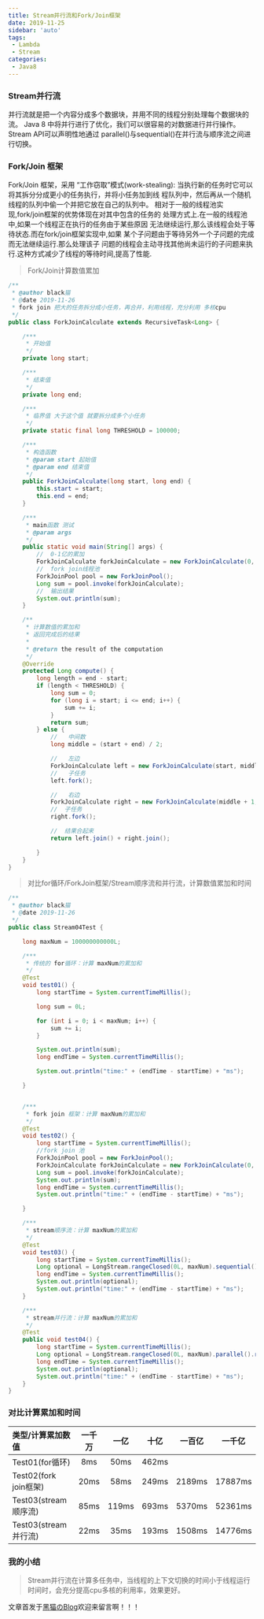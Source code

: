 ```yaml
---
title: Stream并行流和Fork/Join框架
date: 2019-11-25
sidebar: 'auto'
tags:
 - Lambda
 - Stream
categories: 
 - Java8
---
```



### Stream并行流

并行流就是把一个内容分成多个数据块，并用不同的线程分别处理每个数据块的流。
Java 8 中将并行进行了优化，我们可以很容易的对数据进行并行操作。Stream API可以声明性地通过 parallel()与sequential()在并行流与顺序流之间进行切换。


### Fork/Join 框架

Fork/Join 框架，采用 “工作窃取”模式(work-stealing): 当执行新的任务时它可以将其拆分分成更小的任务执行，并将小任务加到线 程队列中，然后再从一个随机线程的队列中偷一个并把它放在自己的队列中。
相对于一般的线程池实现,fork/join框架的优势体现在对其中包含的任务的 处理方式上.在一般的线程池中,如果一个线程正在执行的任务由于某些原因 无法继续运行,那么该线程会处于等待状态.而在fork/join框架实现中,如果 某个子问题由于等待另外一个子问题的完成而无法继续运行.那么处理该子 问题的线程会主动寻找其他尚未运行的子问题来执行.这种方式减少了线程的等待时间,提高了性能.

> Fork/Join计算数值累加

```java
/**
 * @author black猫
 * @date 2019-11-26
 * fork join 把大的任务拆分成小任务，再合并，利用线程，充分利用 多核cpu
 */
public class ForkJoinCalculate extends RecursiveTask<Long> {

    /***
     * 开始值
     */
    private long start;

    /***
     * 结束值
     */
    private long end;

    /***
     * 临界值 大于这个值 就要拆分成多个小任务
     */
    private static final long THRESHOLD = 100000;

    /***
     * 构造函数
     * @param start 起始值
     * @param end 结束值
     */
    public ForkJoinCalculate(long start, long end) {
        this.start = start;
        this.end = end;
    }

    /***
     * main函数 测试
     * @param args
     */
    public static void main(String[] args) {
        //  0-1亿的累加
        ForkJoinCalculate forkJoinCalculate = new ForkJoinCalculate(0, 1000000000);
        //  fork join线程池
        ForkJoinPool pool = new ForkJoinPool();
        Long sum = pool.invoke(forkJoinCalculate);
        //  输出结果
        System.out.println(sum);
    }

    /**
     * 计算数值的累加和
     * 返回完成后的结果
     *
     * @return the result of the computation
     */
    @Override
    protected Long compute() {
        long length = end - start;
        if (length < THRESHOLD) {
            long sum = 0;
            for (long i = start; i <= end; i++) {
                sum += i;
            }
            return sum;
        } else {
            //   中间数
            long middle = (start + end) / 2;

            //   左边
            ForkJoinCalculate left = new ForkJoinCalculate(start, middle);
            //   子任务
            left.fork();

            //   右边
            ForkJoinCalculate right = new ForkJoinCalculate(middle + 1, end);
            //  子任务
            right.fork();

            //  结果合起来
            return left.join() + right.join();

        }
    }
}
```

> 对比for循环/ForkJoin框架/Stream顺序流和并行流，计算数值累加和时间

```java
/**
 * @author black猫
 * @date 2019-11-26
 */
public class Stream04Test {

    long maxNum = 100000000000L;

    /***
     * 传统的 for循环：计算 maxNum的累加和
     */
    @Test
    void test01() {
        long startTime = System.currentTimeMillis();

        long sum = 0L;

        for (int i = 0; i < maxNum; i++) {
            sum += i;
        }

        System.out.println(sum);
        long endTime = System.currentTimeMillis();

        System.out.println("time:" + (endTime - startTime) + "ms");

    }


    /***
     * fork join 框架：计算 maxNum的累加和
     */
    @Test
    void test02() {
        long startTime = System.currentTimeMillis();
        //fork join 池
        ForkJoinPool pool = new ForkJoinPool();
        ForkJoinCalculate forkJoinCalculate = new ForkJoinCalculate(0, maxNum);
        Long sum = pool.invoke(forkJoinCalculate);
        System.out.println(sum);
        long endTime = System.currentTimeMillis();
        System.out.println("time:" + (endTime - startTime) + "ms");

    }

    /***
     * stream顺序流：计算 maxNum的累加和
     */
    @Test
    void test03() {
        long startTime = System.currentTimeMillis();
        Long optional = LongStream.rangeClosed(0L, maxNum).sequential().reduce(0, Long::sum);
        long endTime = System.currentTimeMillis();
        System.out.println(optional);
        System.out.println("time:" + (endTime - startTime) + "ms");
    }

    /***
     * stream并行流：计算 maxNum的累加和
     */
    @Test
    public void test04() {
        long startTime = System.currentTimeMillis();
        Long optional = LongStream.rangeClosed(0L, maxNum).parallel().reduce(0, Long::sum);
        long endTime = System.currentTimeMillis();
        System.out.println(optional);
        System.out.println("time:" + (endTime - startTime) + "ms");
    }
}
```

### 对比计算累加和时间

| 类型/计算累加数值      | 一千万  | 一亿  | 十亿  | 一百亿 | 一千亿  |
| :-------------------| :----: | :---: | :---: | :----: | :-----: |
| Test01(for循环)      |  8ms   | 50ms  | 462ms |        |         |
| Test02(fork join框架)|  20ms  | 58ms  | 249ms | 2189ms | 17887ms |
| Test03(stream顺序流) |  85ms  | 119ms | 693ms | 5370ms | 52361ms |
| Test03(stream并行流) |  22ms  | 35ms  | 193ms | 1508ms | 14776ms |

### 我的小结

> Stream并行流在计算多任务中，当线程的上下文切换的时间小于线程运行时间时，会充分提高cpu多核的利用率，效果更好。

文章首发于[黑猫のBlog](https://blackcat.top)欢迎来留言啊！！！

